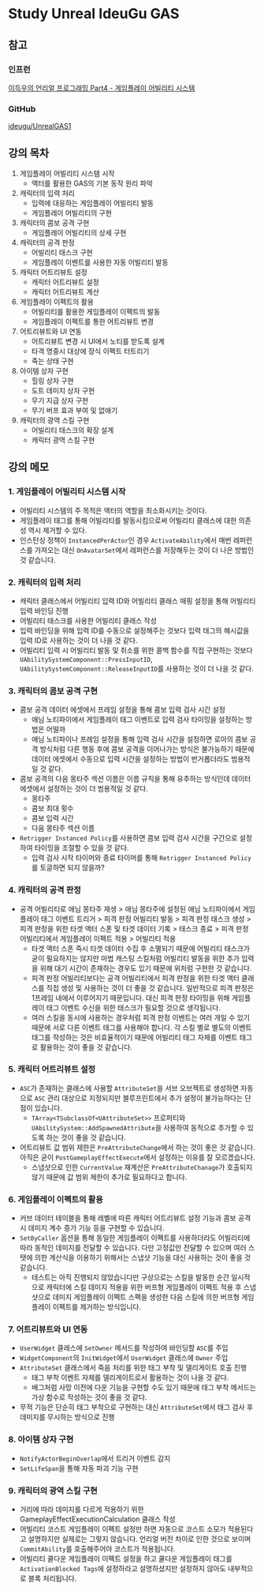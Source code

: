 # Study Unreal IdeuGu GAS

## 참고

### 인프런

[이득우의 언리얼 프로그래밍 Part4 - 게임플레이 어빌리티 시스템](https://www.inflearn.com/course/%EC%9D%B4%EB%93%9D%EC%9A%B0-%EC%96%B8%EB%A6%AC%EC%96%BC-%ED%94%84%EB%A1%9C%EA%B7%B8%EB%9E%98%EB%B0%8D-part-4/dashboard)

### GitHub

[ideugu/UnrealGAS1](https://github.com/ideugu/UnrealGAS1)

## 강의 목차

1. 게임플레이 어빌리티 시스템 시작
    - 액터를 활용한 GAS의 기본 동작 원리 파악
2. 캐릭터의 입력 처리
    - 입력에 대응하는 게임플레이 어빌리티 발동
    - 게임플레이 어빌리티의 구현
3. 캐릭터의 콤보 공격 구현
    - 게임플레이 어빌리티의 상세 구현
4. 캐릭터의 공격 판정
    - 어빌리티 태스크 구현
    - 게임플레이 이벤트를 사용한 자동 어빌리티 발동
5. 캐릭터 어트리뷰트 설정
    - 캐릭터 어트리뷰트 설정
    - 캐릭터 어트리뷰트 계산
6. 게임플레이 이펙트의 활용
    - 어빌리티를 활용한 게임플레이 이펙트의 발동
    - 게임플레이 이펙트를 통한 어트리뷰트 변경
7. 어트리뷰트와 UI 연동
    - 어트리뷰트 변경 시 UI에서 노티를 받도록 설계
    - 타격 명중시 대상에 장식 이펙트 터트리기
    - 죽는 상태 구현
8. 아이템 상자 구현
    - 힐링 상자 구현
    - 도트 데미지 상자 구현
    - 무기 지급 상자 구현
    - 무기 버프 효과 부여 및 없애기
9. 캐릭터의 광역 스킬 구현
    - 어빌리티 태스크의 확장 설계
    - 캐릭터 광역 스킬 구현

## 강의 메모

### 1. 게임플레이 어빌리티 시스템 시작

- 어빌리티 시스템의 주 목적은 액터의 역할을 최소화시키는 것이다.
- 게임플레이 태그를 통해 어빌리티를 발동시킴으로써 어빌리티 클래스에 대한 의존성 역시 제거할 수 있다.
- 인스턴싱 정책이 `InstancedPerActor`인 경우 `ActivateAbility`에서 매번 레퍼런스를 가져오는 대신 `OnAvatarSet`에서 레퍼런스를 저장해두는 것이 더 나은 방법인 것 같습니다.

### 2. 캐릭터의 입력 처리

- 캐릭터 클래스에서 어빌리티 입력 ID와 어빌리티 클래스 매핑 설정을 통해 어빌리티 입력 바인딩 진행
- 어빌리티 태스크를 사용한 어빌리티 클래스 작성
- 입력 바인딩을 위해 입력 ID를 수동으로 설정해주는 것보다 입력 태그의 해시값을 입력 ID로 사용하는 것이 더 나을 것 같다.
- 어빌리티 입력 시 어빌리티 발동 및 취소를 위한 콜백 함수를 직접 구현하는 것보다 `UAbilitySystemComponent::PressInputID`, `UAbilitySystemComponent::ReleaseInputID`를 사용하는 것이 더 나을 것 같다.

### 3. 캐릭터의 콤보 공격 구현

- 콤보 공격 데이터 에셋에서 프레임 설정을 통해 콤보 입력 검사 시간 설정
    - 애님 노티파이에서 게임플레이 태그 이벤트로 입력 검사 타이밍을 설정하는 방법은 어떨까
    - 애님 노티파이나 프레임 설정을 통해 입력 검사 시간을 설정하면 로아의 콤보 공격 방식처럼 다른 행동 후에 콤보 공격을 이어나가는 방식은 불가능하기 때문에 데이터 에셋에서 수동으로 입력 시간을 설정하는 방법이 번거롭더라도 범용적일 것 같다.
- 콤보 공격의 다음 몽타주 섹션 이름은 이름 규칙을 통해 유추하는 방식인데 데이터 에셋에서 설정하는 것이 더 범용적일 것 같다.
    - 몽타주
    - 콤보 최대 횟수
    - 콤보 입력 시간
    - 다음 몽타주 섹션 이름
- `Retrigger Instanced Policy`를 사용하면 콤보 입력 검사 시간을 구간으로 설정하여 타이밍을 조절할 수 있을 것 같다.
  - 입력 검사 시작 타이머와 종료 타이머를 통해 `Retrigger Instanced Policy`를 토글하면 되지 않을까?

### 4. 캐릭터의 공격 판정

- 공격 어빌리티로 애님 몽타주 재생 > 애님 몽타주에 설정된 애님 노티파이에서 게임플레이 태그 이벤트 트리거 > 피격 판정 어빌리티 발동 > 피격 판정 태스크 생성 > 피격 판정을 위한 타겟 액터 스폰 및 타겟 데이터 기록 > 태스크 종료 > 피격 판정 어빌리티에서 게임플레이 이펙트 적용 > 어빌리티 적용
    - 타겟 액터 스폰 즉시 타겟 데이터 수집 후 소멸되기 때문에 어빌리티 태스크가 굳이 필요하지는 않지만 마법 캐스팅 스킬처럼 어빌리티 발동을 위한 추가 입력을 위해 대기 시간이 존재하는 경우도 있기 때문에 위처럼 구현한 것 같습니다.
    - 피격 판정 어빌리티보다는 공격 어빌리티에서 피격 판정을 위한 타겟 액터 클래스를 직접 생성 및 사용하는 것이 더 좋을 것 같습니다. 일반적으로 피격 판정은 1프레임 내에서 이루어지기 때문입니다. 대신 피격 판정 타이밍을 위해 게임플레이 태그 이벤트 수신을 위한 태스크가 필요할 것으로 생각됩니다.
    - 여러 스킬을 동시에 사용하는 경우처럼 피격 판정 이벤트는 여러 개일 수 있기 때문에 서로 다른 이벤트 태그를 사용해야 합니다. 각 스킬 별로 별도의 이벤트 태그를 작성하는 것은 비효율적이기 때문에 어빌리티 태그 자체를 이벤트 태그로 활용하는 것이 좋을 것 같습니다.

### 5. 캐릭터 어트리뷰트 설정

- `ASC`가 존재하는 클래스에 사용할 `AttributeSet`을 서브 오브젝트로 생성하면 자동으로 `ASC` 관리 대상으로 지정되지만 블루프린트에서 추가 설정이 불가능하다는 단점이 있습니다. 
    - `TArray<TSubclassOf<UAttributeSet>>` 프로퍼티와 `UAbilitySystem::AddSpawnedAttribute`을 사용하여 동적으로 추가할 수 있도록 하는 것이 좋을 것 같습니다.
- 어트리뷰트 값 범위 제한은 `PreAttributeChange`에서 하는 것이 좋은 것 같습니다. 아직은 굳이 `PostGameplayEffectExecute`에서 설정하는 이유를 잘 모르겠습니다. 
    - 스냅샷으로 인한 `CurrentValue` 재계산은 `PreAttributeChanage`가 호출되지 않기 때문에 값 범위 제한이 추가로 필요하다고 합니다.

### 6. 게임플레이 이펙트의 활용

- 커브 데이터 테이블을 통해 레벨에 따른 캐릭터 어트리뷰트 설정 기능과 콤보 공격 시 데미지 계수 증가 기능 등을 구현할 수 있습니다.
- `SetByCaller` 옵션을 통해 동일한 게임플레이 이펙트를 사용하더라도 어빌리티에 따라 동적인 데미지를 전달할 수 있습니다. 다만 고정값만 전달할 수 있으며 여러 스탯에 의한 계산식을 이용하기 위해서는 스냅샷 기능을 대신 사용하는 것이 좋을 것 같습니다.
    - 테스트는 아직 진행되지 않았습니다만 구상으로는 스킬을 발동한 순간 일시적으로 캐릭터에 스킬 데미지 적용을 위한 버프형 게임플레이 이펙트 적용 후 스냅샷으로 데미지 게임플레이 이펙트 스펙을 생성한 다음 스킬에 의한 버프형 게임플레이 이펙트를 제거하는 방식입니다.

### 7. 어트리뷰트와 UI 연동

- `UserWidget` 클래스에 `SetOwner` 메서드를 작성하여 바인딩할 `ASC`를 주입
- `WidgetComponent`의 `InitWidget`에서 `UserWidget` 클래스에 `Owner` 주입
- `AttributeSet` 클래스에서 죽음 처리를 위한 태그 부착 및 델리게이트 호출 진행
    - 태그 부착 이벤트 자체를 델리게이트로서 활용하는 것이 나을 것 같다.
    - 배그처럼 사망 이전에 다운 기능을 구현할 수도 있기 때문에 태그 부착 메서드는 가상 함수로 작성하는 것이 좋을 것 같다.
- 무적 기능은 단순히 태그 부착으로 구현하는 대신 `AttributeSet`에서 태그 검사 후 데미지를 무시하는 방식으로 진행

### 8. 아이템 상자 구현

- `NotifyActorBeginOverlap`에서 트리거 이벤트 감지
- `SetLifeSpan`을 통해 자동 파괴 기능 구현

### 9. 캐릭터의 광역 스킬 구현

- 거리에 따라 데미지를 다르게 적용하기 위한 GameplayEffectExecutionCalculation 클래스 작성
- 어빌리티 코스트 게임플레이 이펙트 설정만 하면 자동으로 코스트 소모가 적용된다고 설명하지만 실제로는 그렇지 않습니다. 언리얼 버전 차이로 인한 것으로 보이며 `CommitAbility`를 호출해주어야 코스트가 적용됩니다.
- 어빌리티 쿨다운 게임플레이 이펙트 설정을 하고 쿨다운 게임플레이 태그를 `ActivationBlocked Tags`에 설정하라고 설명하셨지만 설정하지 않아도 내부적으로 블록 처리됩니다.
